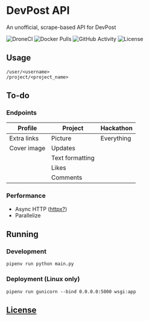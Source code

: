 # DevPost API
An unofficial, scrape-based API for DevPost

![DroneCI](https://img.shields.io/drone/build/ViRb3/devpost-api)
![Docker Pulls](https://img.shields.io/docker/pulls/virb3/devpost-api)
![GitHub Activity](https://img.shields.io/github/last-commit/ViRb3/devpost-api)
![License](https://img.shields.io/github/license/ViRb3/devpost-api)

## Usage
```
/user/<username>
/project/<project_name>
```

## To-do
### Endpoints
| Profile       | Project           | Hackathon
| ---           | ---               | ---
| Extra links   | Picture           | Everything
| Cover image   | Updates
|               | Text formatting
|               | Likes
|               | Comments
### Performance
- Async HTTP ([httpx?](https://github.com/encode/httpx))
- Parallelize

## Running
### Development
`pipenv run python main.py`
### Deployment (Linux only)
`pipenv run gunicorn --bind 0.0.0.0:5000 wsgi:app`

## [License](LICENSE)